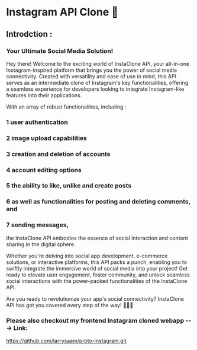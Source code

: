 # Instagram API Clone 🌟
  ## Introdction :
  ### Your Ultimate Social Media Solution!
  Hey there! Welcome to the exciting world of InstaClone API, your all-in-one Instagram-inspired platform that brings you the power of social media connectivity. Created with versatility and ease of use in mind, this API serves as an intermediate clone of Instagram's key functionalities, offering a seamless experience for developers looking to integrate Instagram-like features into their applications.
  
  With an array of robust functionalities, including :
  ### 1 user authentication
  ### 2 image upload capabilities
  ### 3 creation and deletion of accounts
  ### 4 account editing options
  ### 5 the ability to like, unlike and create posts
  ### 6 as well as functionalities for posting and deleting comments, and 
  ### 7 sending messages,
  the InstaClone API embodies the essence of social interaction and content sharing in the digital sphere.
  
  Whether you're delving into social app development, e-commerce solutions, or interactive platforms, this API packs a punch, enabling you to swiftly integrate the immersive world of social media into your project! Get ready to elevate user engagement, foster community, and unlock seamless social interactions with the power-packed functionalities of the InstaClone API.
  
  Are you ready to revolutionize your app's social connectivity? InstaClone API has got you covered every step of the way! 📸💬🚀

  ### Please also checkout my frontend Instagram cloned webapp ---> Link: 
https://github.com/larrysaam/proto-instagram.git
